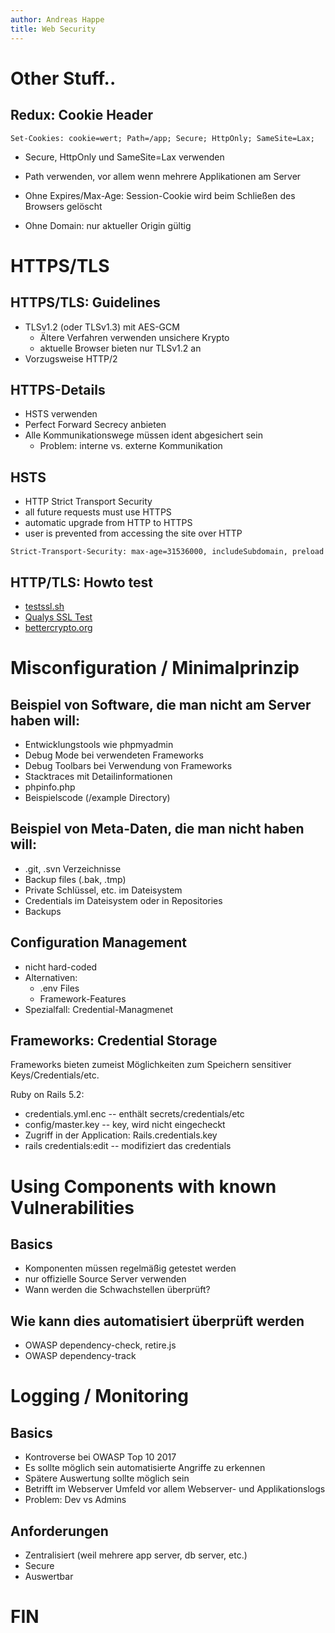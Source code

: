 ```yaml
---
author: Andreas Happe
title: Web Security
--- 
```


# Other Stuff..

## Redux: Cookie Header

``` http
Set-Cookies: cookie=wert; Path=/app; Secure; HttpOnly; SameSite=Lax;
```

* Secure, HttpOnly und SameSite=Lax verwenden
* Path verwenden, vor allem wenn mehrere Applikationen am Server

* Ohne Expires/Max-Age: Session-Cookie wird beim Schließen des Browsers gelöscht
* Ohne Domain: nur aktueller Origin gültig


# HTTPS/TLS

## HTTPS/TLS: Guidelines

* TLSv1.2 (oder TLSv1.3) mit AES-GCM
  * Ältere Verfahren verwenden unsichere Krypto
  * aktuelle Browser bieten nur TLSv1.2 an
* Vorzugsweise HTTP/2

## HTTPS-Details

* HSTS verwenden
* Perfect Forward Secrecy anbieten
* Alle Kommunikationswege müssen ident abgesichert sein
  * Problem: interne vs. externe Kommunikation

## HSTS

* HTTP Strict Transport Security
* all future requests must use HTTPS
* automatic upgrade from HTTP to HTTPS
* user is prevented from accessing the site over HTTP

```
Strict-Transport-Security: max-age=31536000, includeSubdomain, preload
```

## HTTP/TLS: Howto test

* [testssl.sh](https://testssl.sh/)
* [Qualys SSL Test](https://www.ssllabs.com/ssltest/)
* [bettercrypto.org](https://bettercrypto.org/)

# Misconfiguration / Minimalprinzip

## Beispiel von Software, die man nicht am Server haben will:

* Entwicklungstools wie phpmyadmin
* Debug Mode bei verwendeten Frameworks
* Debug Toolbars bei Verwendung von Frameworks
* Stacktraces mit Detailinformationen
* phpinfo.php
* Beispielscode (/example Directory)

## Beispiel von Meta-Daten, die man nicht haben will:

* .git, .svn Verzeichnisse
* Backup files (.bak, .tmp)
* Private Schlüssel, etc. im Dateisystem
* Credentials im Dateisystem oder in Repositories
* Backups

## Configuration Management

- nicht hard-coded
- Alternativen:
  - .env Files
  - Framework-Features
- Spezialfall: Credential-Managmenet

## Frameworks: Credential Storage

Frameworks bieten zumeist Möglichkeiten zum Speichern sensitiver Keys/Credentials/etc.

Ruby on Rails 5.2:

* credentials.yml.enc -- enthält secrets/credentials/etc
* config/master.key -- key, wird nicht eingecheckt
* Zugriff in der Application: Rails.credentials.key
* rails credentials:edit -- modifiziert das credentials

# Using Components with known Vulnerabilities

## Basics

* Komponenten müssen regelmäßig getestet werden
* nur offizielle Source Server verwenden
* Wann werden die Schwachstellen überprüft?

## Wie kann dies automatisiert überprüft werden

* OWASP dependency-check, retire.js
* OWASP dependency-track

# Logging / Monitoring

## Basics

* Kontroverse bei OWASP Top 10 2017
* Es sollte möglich sein automatisierte Angriffe zu erkennen
* Spätere Auswertung sollte möglich sein
* Betrifft im Webserver Umfeld vor allem Webserver- und Applikationslogs
* Problem: Dev vs Admins

##  Anforderungen

* Zentralisiert (weil mehrere app server, db server, etc.)
* Secure
* Auswertbar

# FIN
